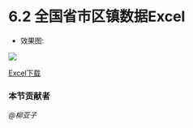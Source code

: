 # 6.2 全国省市区镇数据Excel
- 效果图:

![](../images/6.2.1.jpg)

<a href="../src/6.2.2.xls" download> Excel下载</a>

### 本节贡献者
*@柳亚子*
